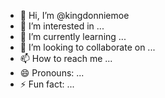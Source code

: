 - 👋 Hi, I’m @kingdonniemoe
- 👀 I’m interested in ...
- 🌱 I’m currently learning ...
- 💞️ I’m looking to collaborate on ...
- 📫 How to reach me ...
- 😄 Pronouns: ...
- ⚡ Fun fact: ...

<!---
kingdonniemoe/kingdonniemoe is a ✨ special ✨ repository because its `README.md` (this file) appears on your GitHub profile.
You can click the Preview link to take a look at your changes.
--->
